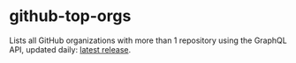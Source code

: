 # github-top-orgs
Lists all GitHub organizations with more than 1 repository using the GraphQL API, updated daily: [latest release](https://github.com/bored-engineer/github-top-orgs/releases/latest).
